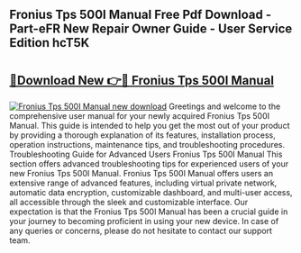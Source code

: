 ## Fronius Tps 500I Manual Free Pdf Download - Part-eFR New Repair Owner Guide - User Service Edition hcT5K

# <h2><a href="http://bc1053.oget.top/?id=Fronius+Tps+500I+Manual">🔗Download New 👉🔴 Fronius Tps 500I Manual</a></h2>

[![Fronius Tps 500I Manual new download](https://i.imgur.com/5g1atiW.png)](http://bc1053.oget.top/?id=Fronius+Tps+500I+Manual)
Greetings and welcome to the comprehensive user manual for your newly acquired Fronius Tps 500I Manual. This guide is intended to help you get the most out of your product by providing a thorough explanation of its features, installation process, operation instructions, maintenance tips, and troubleshooting procedures. Troubleshooting Guide for Advanced Users Fronius Tps 500I Manual This section offers advanced troubleshooting tips for experienced users of your new Fronius Tps 500I Manual. Fronius Tps 500I Manual offers users an extensive range of advanced features, including virtual private network, automatic data encryption, customizable dashboard, and multi-user access, all accessible through the sleek and customizable interface. Our expectation is that the Fronius Tps 500I Manual has been a crucial guide in your journey to becoming proficient in using your new device. In case of any queries or concerns, please do not hesitate to contact our support team.
